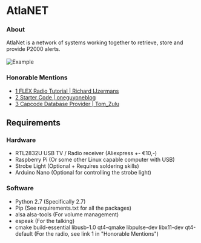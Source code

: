 # AtlaNET

### About
AtlaNet is a network of systems working together to retrieve, store and provide P2000 alerts.\
\
![Example](https://jkctech.nl/projects/atlan/cdn/github/example.jpg)

### Honorable Mentions
 - [1 FLEX Radio Tutorial | Richard IJzermans](https://raspberrytips.nl/p2000-meldingen-ontvangen/)
 - [2 Starter Code | oneguyoneblog](https://nl.oneguyoneblog.com/2016/08/09/p2000-ontvangen-decoderen-raspberry-pi/)
 - [3 Capcode Database Provider | Tom_Zulu](https://www.tomzulu10capcodes.nl/)

## Requirements
### Hardware
 - RTL2832U USB TV / Radio receiver (Aliexpress +- €10,-)
 - Raspberry Pi (Or some other Linux capable computer with USB)
 - Strobe Light (Optional + Requires soldering skills)
 - Arduino Nano (Optional for controlling the strobe light)


### Software
 - Python 2.7 (Specifically 2.7)
 - Pip (See requirements.txt for all the packages)
 - alsa alsa-tools (For volume management)
 - espeak (For the talking)
 - cmake build-essential libusb-1.0 qt4-qmake libpulse-dev libx11-dev qt4-default (For the radio, see link 1 in "Honorable Mentions")